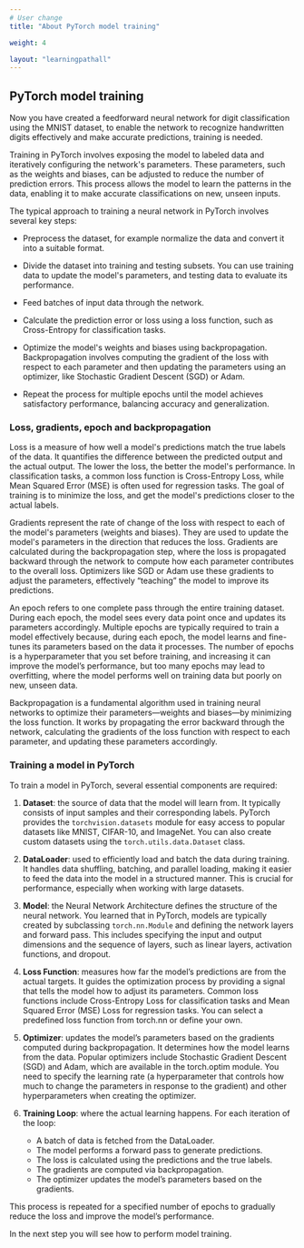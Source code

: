 ```yaml
---
# User change
title: "About PyTorch model training"

weight: 4

layout: "learningpathall"
---
```


## PyTorch model training

Now you have created a feedforward neural network for digit classification using the MNIST dataset, to enable the network to recognize handwritten digits effectively and make accurate predictions, training is needed. 

Training in PyTorch involves exposing the model to labeled data and iteratively configuring the network's parameters. These parameters, such as the weights and biases, can be adjusted to reduce the number of prediction errors. This process allows the model to learn the patterns in the data, enabling it to make accurate classifications on new, unseen inputs.

The typical approach to training a neural network in PyTorch involves several key steps: 

* Preprocess the dataset, for example normalize the data and convert it into a suitable format.

* Divide the dataset into training and testing subsets. You can use training data to update the model's parameters, and testing data to evaluate its performance.

* Feed batches of input data through the network.

* Calculate the prediction error or loss using a loss function, such as Cross-Entropy for classification tasks.

* Optimize the model's weights and biases using backpropagation. Backpropagation involves computing the gradient of the loss with respect to each parameter and then updating the parameters using an optimizer, like Stochastic Gradient Descent (SGD) or Adam.

* Repeat the process for multiple epochs until the model achieves satisfactory performance, balancing accuracy and generalization.

### Loss, gradients, epoch and backpropagation

Loss is a measure of how well a model's predictions match the true labels of the data. It quantifies the difference between the predicted output and the actual output. The lower the loss, the better the model's performance. In classification tasks, a common loss function is Cross-Entropy Loss, while Mean Squared Error (MSE) is often used for regression tasks. The goal of training is to minimize the loss, and get the model's predictions closer to the actual labels.

Gradients represent the rate of change of the loss with respect to each of the model's parameters (weights and biases). They are used to update the model's parameters in the direction that reduces the loss. Gradients are calculated during the backpropagation step, where the loss is propagated backward through the network to compute how each parameter contributes to the overall loss. Optimizers like SGD or Adam use these gradients to adjust the parameters, effectively “teaching” the model to improve its predictions.

An epoch refers to one complete pass through the entire training dataset. During each epoch, the model sees every data point once and updates its parameters accordingly. Multiple epochs are typically required to train a model effectively because, during each epoch, the model learns and fine-tunes its parameters based on the data it processes. The number of epochs is a hyperparameter that you set before training, and increasing it can improve the model’s performance, but too many epochs may lead to overfitting, where the model performs well on training data but poorly on new, unseen data.

Backpropagation is a fundamental algorithm used in training neural networks to optimize their parameters—weights and biases—by minimizing the loss function. It works by propagating the error backward through the network, calculating the gradients of the loss function with respect to each parameter, and updating these parameters accordingly.

### Training a model in PyTorch

To train a model in PyTorch, several essential components are required:

1. **Dataset**: the source of data that the model will learn from. It typically consists of input samples and their corresponding labels. PyTorch provides the `torchvision.datasets` module for easy access to popular datasets like MNIST, CIFAR-10, and ImageNet. You can also create custom datasets using the `torch.utils.data.Dataset` class.

2. **DataLoader**: used to efficiently load and batch the data during training. It handles data shuffling, batching, and parallel loading, making it easier to feed the data into the model in a structured manner. This is crucial for performance, especially when working with large datasets.

3. **Model**: the Neural Network Architecture defines the structure of the neural network. You learned that in PyTorch, models are typically created by subclassing `torch.nn.Module` and defining the network layers and forward pass. This includes specifying the input and output dimensions and the sequence of layers, such as linear layers, activation functions, and dropout.

4. **Loss Function**: measures how far the model’s predictions are from the actual targets. It guides the optimization process by providing a signal that tells the model how to adjust its parameters. Common loss functions include Cross-Entropy Loss for classification tasks and Mean Squared Error (MSE) Loss for regression tasks. You can select a predefined loss function from torch.nn or define your own.

5. **Optimizer**: updates the model’s parameters based on the gradients computed during backpropagation. It determines how the model learns from the data. Popular optimizers include Stochastic Gradient Descent (SGD) and Adam, which are available in the torch.optim module. You need to specify the learning rate (a hyperparameter that controls how much to change the parameters in response to the gradient) and other hyperparameters when creating the optimizer.

6. **Training Loop**: where the actual learning happens. For each iteration of the loop:
    * A batch of data is fetched from the DataLoader.
    * The model performs a forward pass to generate predictions.
    * The loss is calculated using the predictions and the true labels.
    * The gradients are computed via backpropagation.
    * The optimizer updates the model’s parameters based on the gradients.

This process is repeated for a specified number of epochs to gradually reduce the loss and improve the model’s performance.

In the next step you will see how to perform model training.
